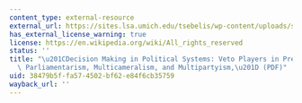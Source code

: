 ```yaml
---
content_type: external-resource
external_url: https://sites.lsa.umich.edu/tsebelis/wp-content/uploads/sites/246/2015/03/decision_making_in_political_systems_1995_bjps.pdf
has_external_license_warning: true
license: https://en.wikipedia.org/wiki/All_rights_reserved
status: ''
title: "\u201CDecision Making in Political Systems: Veto Players in Presidentialism,\
  \ Parliamentarism, Multicameralism, and Multipartyism,\u201D (PDF)"
uid: 38479b5f-fa57-4502-bf62-e84f6cb35759
wayback_url: ''
---
```


